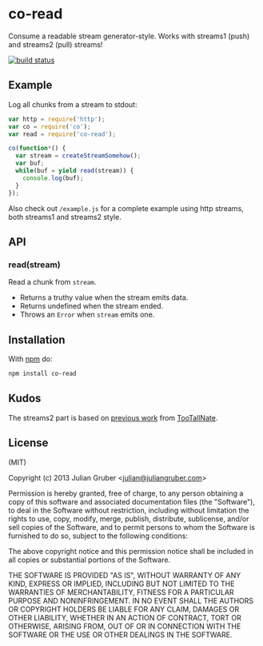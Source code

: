 
# co-read

Consume a readable stream generator-style. Works with streams1 (push) and
streams2 (pull) streams!

[![build status](https://secure.travis-ci.org/juliangruber/co-read.png)](http://travis-ci.org/juliangruber/co-read)

## Example

Log all chunks from a stream to stdout:

```js
var http = require('http');
var co = require('co');
var read = require('co-read');

co(function*() {
  var stream = createStreamSomehow();
  var buf;
  while(buf = yield read(stream)) {
    console.log(buf);  
  }
});
```

Also check out `/example.js` for a complete example using http streams, both
streams1 and streams2 style.

## API

### read(stream)

Read a chunk from `stream`.

* Returns a truthy value when the stream emits data.
* Returns undefined when the stream ended.
* Throws an `Error` when `stream` emits one.

## Installation

With [npm](https://npmjs.org) do:

```bash
npm install co-read
```

## Kudos

The streams2 part is based on
[previous work](https://github.com/visionmedia/co/commit/d1f03a936a70d7c7cb27c9d95b53ed567a4ded10)
from [TooTallNate](https://github.com/TooTallNate).

## License

(MIT)

Copyright (c) 2013 Julian Gruber &lt;julian@juliangruber.com&gt;

Permission is hereby granted, free of charge, to any person obtaining a copy of
this software and associated documentation files (the "Software"), to deal in
the Software without restriction, including without limitation the rights to
use, copy, modify, merge, publish, distribute, sublicense, and/or sell copies
of the Software, and to permit persons to whom the Software is furnished to do
so, subject to the following conditions:

The above copyright notice and this permission notice shall be included in all
copies or substantial portions of the Software.

THE SOFTWARE IS PROVIDED "AS IS", WITHOUT WARRANTY OF ANY KIND, EXPRESS OR
IMPLIED, INCLUDING BUT NOT LIMITED TO THE WARRANTIES OF MERCHANTABILITY,
FITNESS FOR A PARTICULAR PURPOSE AND NONINFRINGEMENT. IN NO EVENT SHALL THE
AUTHORS OR COPYRIGHT HOLDERS BE LIABLE FOR ANY CLAIM, DAMAGES OR OTHER
LIABILITY, WHETHER IN AN ACTION OF CONTRACT, TORT OR OTHERWISE, ARISING FROM,
OUT OF OR IN CONNECTION WITH THE SOFTWARE OR THE USE OR OTHER DEALINGS IN THE
SOFTWARE.
